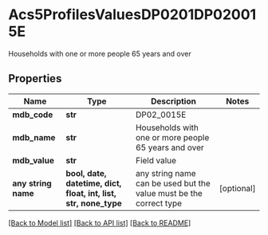 # Acs5ProfilesValuesDP0201DP020015E

Households with one or more people 65 years and over

## Properties
Name | Type | Description | Notes
------------ | ------------- | ------------- | -------------
**mdb_code** | **str** | DP02_0015E | 
**mdb_name** | **str** | Households with one or more people 65 years and over | 
**mdb_value** | **str** | Field value | 
**any string name** | **bool, date, datetime, dict, float, int, list, str, none_type** | any string name can be used but the value must be the correct type | [optional]

[[Back to Model list]](../README.md#documentation-for-models) [[Back to API list]](../README.md#documentation-for-api-endpoints) [[Back to README]](../README.md)



